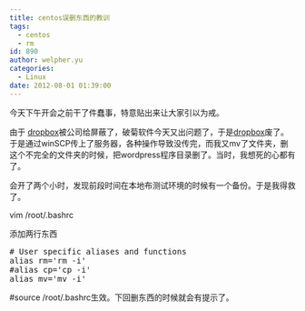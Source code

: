 ```yaml
---
title: centos误删东西的教训
tags:
  - centos
  - rm
id: 890
author: welpher.yu
categories:
  - Linux
date: 2012-08-01 01:39:00
---
```


今天下午开会之前干了件蠢事，特意贴出来让大家引以为戒。

由于 [dropbox](http://db.tt/omApMBTy)被公司给屏蔽了，破菊软件今天又出问题了，于是[dropbox](http://db.tt/omApMBTy)废了。于是通过winSCP传上了服务器，各种操作导致没传完，而我又mv了文件夹，删这个不完全的文件夹的时候，把wordpress程序目录删了。当时，我想死的心都有了。

会开了两个小时，发现前段时间在本地布测试环境的时候有一个备份。于是我得救了。

vim /root/.bashrc

添加两行东西
  <pre class="brush: bash;"># User specific aliases and functions
alias rm='rm -i'
#alias cp='cp -i'
alias mv='mv -i'</pre>

#source /root/.bashrc生效。下回删东西的时候就会有提示了。